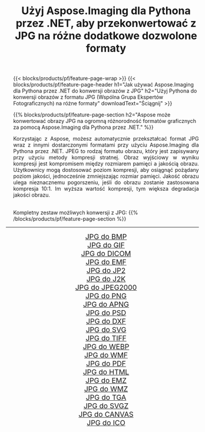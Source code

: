 ﻿---
title: Użyj Aspose.Imaging dla Pythona przez .NET, aby przekonwertować z JPG na różne dodatkowe dozwolone formaty 
weight: 3920
url: /pl/python-net/conversion/from/jpg 
lang: pl
langdirlevel: 2
locales: zh-hans,ja,it,ru,de,es,fr,nl,id,lt,pl,pt,vi,tr,ko,zh-hant,ar,hi,th,sv,cs,uk,he
description: Możesz szybko przekształcić JPG(Wspólna Grupa Ekspertów Fotograficznych) w różne formaty za pomocą Aspose.Imaging dla Pythona przez .NET.
---

{{< blocks/products/pf/feature-page-wrap >}}
{{< blocks/products/pf/feature-page-header h1="Jak używać Aspose.Imaging dla Pythona przez .NET do konwersji obrazów z JPG" h2="Użyj Pythona do konwersji obrazów z formatu JPG (Wspólna Grupa Ekspertów Fotograficznych) na różne formaty" downloadText="Ściągnij" >}}


{{% blocks/products/pf/feature-page-section  h2="Aspose może konwertować obrazy JPG na ogromną różnorodność formatów graficznych za pomocą Aspose.Imaging dla Pythona przez .NET." %}}
<p align=justify>Korzystając z Aspose, możesz automatycznie przekształcać format JPG wraz z innymi dostarczonymi formatami przy użyciu Aspose.Imaging dla Pythona przez .NET. JPEG to rodzaj formatu obrazu, który jest zapisywany przy użyciu metody kompresji stratnej. Obraz wyjściowy w wyniku kompresji jest kompromisem między rozmiarem pamięci a jakością obrazu. Użytkownicy mogą dostosować poziom kompresji, aby osiągnąć pożądany poziom jakości, jednocześnie zmniejszając rozmiar pamięci. Jakość obrazu ulega nieznacznemu pogorszeniu, jeśli do obrazu zostanie zastosowana kompresja 10:1. Im wyższa wartość kompresji, tym większa degradacja jakości obrazu.</p>
<br/>
Kompletny zestaw możliwych konwersji z JPG:
{{% /blocks/products/pf/feature-page-section %}}
<div class="container-fluid productfamilypage bg-gray">
    <div class="convertypes bg-gray agp-content section">
        <div class="container">
		<hr style="margin-left:-20px;"/>
		<div class="row other-converters" style="gap: 10px;font-size: 19px;text-align:center;">
		    <div class='col-md-2 other-converter remove-lp remove-rp'><a href="/imaging/pl/python-net/conversion/jpg-to-bmp" style="padding:15px;">JPG do BMP</a></div><div class='col-md-2 other-converter remove-lp remove-rp'><a href="/imaging/pl/python-net/conversion/jpg-to-gif" style="padding:15px;">JPG do GIF</a></div><div class='col-md-2 other-converter remove-lp remove-rp'><a href="/imaging/pl/python-net/conversion/jpg-to-dicom" style="padding:15px;">JPG do DICOM</a></div><div class='col-md-2 other-converter remove-lp remove-rp'><a href="/imaging/pl/python-net/conversion/jpg-to-emf" style="padding:15px;">JPG do EMF</a></div><div class='col-md-2 other-converter remove-lp remove-rp'><a href="/imaging/pl/python-net/conversion/jpg-to-jp2" style="padding:15px;">JPG do JP2</a></div><div class='col-md-2 other-converter remove-lp remove-rp'><a href="/imaging/pl/python-net/conversion/jpg-to-j2k" style="padding:15px;">JPG do J2K</a></div><div class='col-md-2 other-converter remove-lp remove-rp'><a href="/imaging/pl/python-net/conversion/jpg-to-jpeg2000" style="padding:15px;">JPG do JPEG2000</a></div><div class='col-md-2 other-converter remove-lp remove-rp'><a href="/imaging/pl/python-net/conversion/jpg-to-png" style="padding:15px;">JPG do PNG</a></div><div class='col-md-2 other-converter remove-lp remove-rp'><a href="/imaging/pl/python-net/conversion/jpg-to-apng" style="padding:15px;">JPG do APNG</a></div><div class='col-md-2 other-converter remove-lp remove-rp'><a href="/imaging/pl/python-net/conversion/jpg-to-psd" style="padding:15px;">JPG do PSD</a></div><div class='col-md-2 other-converter remove-lp remove-rp'><a href="/imaging/pl/python-net/conversion/jpg-to-dxf" style="padding:15px;">JPG do DXF</a></div><div class='col-md-2 other-converter remove-lp remove-rp'><a href="/imaging/pl/python-net/conversion/jpg-to-svg" style="padding:15px;">JPG do SVG</a></div><div class='col-md-2 other-converter remove-lp remove-rp'><a href="/imaging/pl/python-net/conversion/jpg-to-tiff" style="padding:15px;">JPG do TIFF</a></div><div class='col-md-2 other-converter remove-lp remove-rp'><a href="/imaging/pl/python-net/conversion/jpg-to-webp" style="padding:15px;">JPG do WEBP</a></div><div class='col-md-2 other-converter remove-lp remove-rp'><a href="/imaging/pl/python-net/conversion/jpg-to-wmf" style="padding:15px;">JPG do WMF</a></div><div class='col-md-2 other-converter remove-lp remove-rp'><a href="/imaging/pl/python-net/conversion/jpg-to-pdf" style="padding:15px;">JPG do PDF</a></div><div class='col-md-2 other-converter remove-lp remove-rp'><a href="/imaging/pl/python-net/conversion/jpg-to-html" style="padding:15px;">JPG do HTML</a></div><div class='col-md-2 other-converter remove-lp remove-rp'><a href="/imaging/pl/python-net/conversion/jpg-to-emz" style="padding:15px;">JPG do EMZ</a></div><div class='col-md-2 other-converter remove-lp remove-rp'><a href="/imaging/pl/python-net/conversion/jpg-to-wmz" style="padding:15px;">JPG do WMZ</a></div><div class='col-md-2 other-converter remove-lp remove-rp'><a href="/imaging/pl/python-net/conversion/jpg-to-tga" style="padding:15px;">JPG do TGA</a></div><div class='col-md-2 other-converter remove-lp remove-rp'><a href="/imaging/pl/python-net/conversion/jpg-to-svgz" style="padding:15px;">JPG do SVGZ</a></div><div class='col-md-2 other-converter remove-lp remove-rp'><a href="/imaging/pl/python-net/conversion/jpg-to-canvas" style="padding:15px;">JPG do CANVAS</a></div><div class='col-md-2 other-converter remove-lp remove-rp'><a href="/imaging/pl/python-net/conversion/jpg-to-ico" style="padding:15px;">JPG do ICO</a></div>
                </div>
        </div>
    </div>
</div>
<br/>

